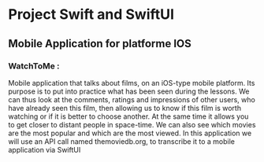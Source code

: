 # Project Swift and SwiftUI

## Mobile Application for platforme IOS

### WatchToMe :

Mobile application that talks about films, on an iOS-type mobile platform. Its purpose is to put into practice what has been seen during the lessons. 
We can thus look at the comments, ratings and impressions of other users, who have already seen this film, then allowing us to know if this film is worth watching or if it is better to choose another. At the same time it allows you to get closer to distant people in space-time. We can also see which movies are the most popular and which are the most viewed.
In this application we will use an API call named themoviedb.org, to transcribe it to a mobile application via SwiftUI
